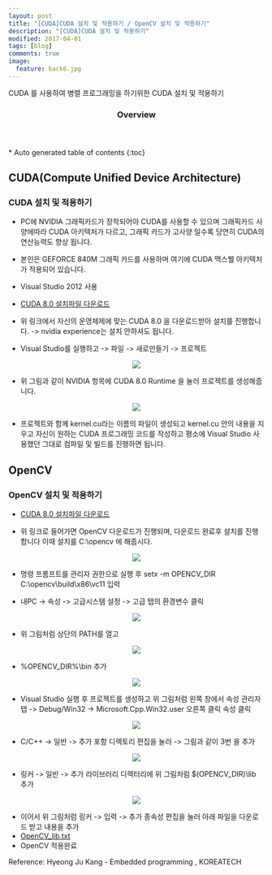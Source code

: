 ```yaml
---
layout: post
title: "[CUDA]CUDA 설치 및 적용하기 / OpenCV 설치 및 적용하기"
description: "[CUDA]CUDA 설치 및 적용하기"
modified: 2017-04-01
tags: [blog]
comments: true
image:
  feature: back6.jpg
---
```


CUDA 를 사용하여 병렬 프로그래밍을 하기위한 CUDA 설치 및 적용하기 

<section id="table-of-contents" class="toc">
  <header>
    <h3>Overview</h3>
  </header>
<div id="drawer" markdown="1">
*  Auto generated table of contents
{:toc}
</div>
</section><!-- /#table-of-contents -->

## CUDA(Compute Unified Device Architecture)

### CUDA 설치 및 적용하기

- PC에 NVIDIA 그래픽카드가 장착되어야 CUDA를 사용할 수 있으며 그래픽카드 사양에따라 CUDA 아키텍처가 다르고, 그래픽 카드가 고사양 일수록 당연히 CUDA의 연산능력도 향상 됩니다.
- 본인은 GEFORCE 840M 그래픽 카드를 사용하며 여기에 CUDA 맥스웰 아키텍처가 적용되어 있습니다.
- Visual Studio 2012 사용
- [CUDA 8.0 설치파일 다운로드](https://developer.nvidia.com/cuda-downloads)

- 위 링크에서 자신의 운영체제에 맞는 CUDA 8.0 을 다운로드받아 설치를 진행합니다. -> nvidia experience는 설치 안하셔도 됩니다.
- Visual Studio를 실행하고 -> 파일 -> 새로만들기 -> 프로젝트

<figure>
<p style="text-align: center;">	
	<img src="/images/cudasetup.png">
</p>
</figure>

- 위 그림과 같이 NVIDIA 항목에 CUDA 8.0 Runtime 을 눌러 프로젝트를 생성해줍니다.

<figure>
<p style="text-align: center;">	
	<img src="/images/cudasetup2.png">
</p>
</figure>

- 프로젝트와 함께 kernel.cu라는 이름의 파일이 생성되고 kernel.cu 안의 내용을 지우고 자신이 원하는 CUDA 프로그래밍 코드를 작성하고 평소에 Visual Studio 사용했던 그대로 컴파일 및 빌드를 진행하면 됩니다.

## OpenCV

### OpenCV 설치 및 적용하기

- [CUDA 8.0 설치파일 다운로드](https://sourceforge.net/projects/opencvlibrary/files/opencv-win/2.4.13/opencv-2.4.13.exe/download
)

- 위 링크로 들어가면 OpenCV 다운로드가 진행되며, 다운로드 완료후 설치를 진행합니다 이때 설치를 C:\opencv 에 해줍시다.

<figure>
<p style="text-align: center;">	
	<img src="/images/cudasetup9.png">
</p>
</figure>

- 명령 프롬프트를 관리자 권한으로 실행 후 setx -m OPENCV_DIR C:\opencv\build\x86\vc11 입력

- 내PC -> 속성 -> 고급시스템 설정 -> 고급 탭의 환경변수 클릭

<figure>
<p style="text-align: center;">	
	<img src="/images/cudasetup3.png">
</p>
</figure>

- 위 그림처럼 상단의 PATH를 열고 

<figure>
<p style="text-align: center;">	
	<img src="/images/cudasetup4.png">
</p>
</figure>

- %OPENCV_DIR%\bin 추가

<figure>
<p style="text-align: center;">	
	<img src="/images/cudasetup5.png">
</p>
</figure>

- Visual Studio 실행 후 프로젝트를 생성하고 위 그림처럼 왼쪽 창에서 속성 관리자 탭 -> Debug/Win32 -> Microsoft.Cpp.Win32.user 오른쪽 클릭 속성 클릭

<figure>
<p style="text-align: center;">	
	<img src="/images/cudasetup6.png">
</p>
</figure>

- C/C++ -> 일반 -> 추가 포함 디렉토리 편집을 눌러 -> 그림과 같이 3번 을 추가


<figure>
<p style="text-align: center;">	
	<img src="/images/cudasetup8.png">
</p>
</figure>

- 링커 -> 일반 -> 추가 라이브러리 디렉터리에 위 그림처럼 $(OPENCV_DIR)\lib 추가

<figure>
<p style="text-align: center;">	
	<img src="/images/cudasetup7.png">
</p>
</figure>

- 이어서 위 그림처럼 링커 -> 입력 -> 추가 종속성 편집을 눌러 아래 파일을 다운로드 받고 내용을 추가
- [OpenCV_lib.txt](https://github.com/yimok/yimok.github.io/tree/master/data/OpenCV)
- OpenCV 적용완료


Reference: Hyeong Ju Kang - Embedded programming , KOREATECH